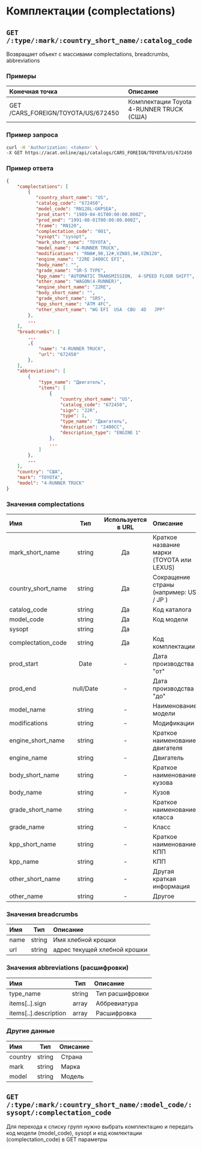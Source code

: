 # Комплектации (complectations)

## `GET /:type/:mark/:country_short_name/:catalog_code`

Возвращает объект с массивами complectations, breadcrumbs, abbreviations

### Примеры

| Конечная точка | Описание |
| :---- | :--------------- |
| GET /CARS_FOREIGN/TOYOTA/US/672450 | Комплектации Toyota 4-RUNNER TRUCK (США)|

### Пример запроса

```bash
curl -H 'Authorization: <token>' \
-X GET https://acat.online/api/catalogs/CARS_FOREIGN/TOYOTA/US/672450
```

### Пример ответа

```json
{
    "complectations": [
        {
           "country_short_name": "US",
           "catalog_code": "672450",
           "model_code": "RN120L-GKPSEA",
           "prod_start": "1989-04-01T00:00:00.000Z",
           "prod_end": "1991-08-01T00:00:00.000Z",
           "frame": "RN120",
           "complectation_code": "001",
           "sysopt": "sysopt",
           "mark_short_name": "TOYOTA",
           "model_name": "4-RUNNER TRUCK",
           "modifications": "RN8#,90,12#,VZN85,9#,VZN120",
           "engine_name": "22RE 2400CC EFI",
           "body_name": "",
           "grade_name": "SR-5 TYPE",
           "kpp_name": "AUTOMATIC TRANSMISSION,  4-SPEED FLOOR SHIFT",
           "other_name": "WAGON(4-RUNNER)",
           "engine_short_name": "22RE",
           "body_short_name": "",
           "grade_short_name": "SR5",
           "kpp_short_name": "ATM 4FC",
           "other_short_name": "WG EFI  USA  CBU  4D   JPP"
        },
        ...
    ],
    "breadcrumbs": [
        ...
        ,{
            "name": "4-RUNNER TRUCK",
            "url": "672450"
        },
    ],
    "abbreviations": [
        {
            "type_name": "Двигатель",
            "items": [
                {
                    "country_short_name": "US",
                    "catalog_code": "672450",
                    "sign": "22R",
                    "type": 1,
                    "type_name": "Двигатель",
                    "description": "2400CC",
                    "description_type": "ENGINE 1"
                },
                ...
            ]
        },
        ...
    ],
    "country": "США",
    "mark": "TOYOTA",
    "model": "4-RUNNER TRUCK"
}
```

### Значения complectations

| Имя | Тип | Используется в URL | Описание |
| :---- | :------: | :------: | :--------------- |
| mark_short_name | string | Да | Краткое название марки (TOYOTA или LEXUS) |
| country_short_name | string | Да | Сокращение страны (например: US / JP ) |
| catalog_code | string | Да | Код каталога |
| model_code | string | Да | Код модели |
| sysopt | string | Да |  |
| complectation_code | string | Да | Код комплектации  |
| prod_start | Date | - | Дата производства "от" |
| prod_end | null/Date | - | Дата производства "до" |
| model_name | string | - | Наименование модели |
| modifications | string | - | Модификации |
| engine_short_name | string | - | Краткое наименование двигателя |
| engine_name | string | - | Двигатель |
| body_short_name | string | - | Краткое наименование кузова |
| body_name | string | - | Кузов |
| grade_short_name | string | - | Краткое наименование класса |
| grade_name | string | - | Класс |
| kpp_short_name | string | - | Краткое наименование КПП |
| kpp_name | string | - | КПП |
| other_short_name | string | - | Другая краткая информация |
| other_name | string | - | Другое |

### Значения breadcrumbs

| Имя | Тип | Описание |
| :---- | :------: | :--------------- |
| name | string | Имя хлебной крошки |
| url | string | адрес текущей хлебной крошки |

### Значения abbreviations (расшифровки)

| Имя | Тип | Описание |
| :---- | :------: | :--------------- |
| type_name | string |  Тип расшифровки |
| items[..].sign | array |  Аббревиатура |
| items[..].description | array |  Расшифровка |

### Другие данные

| Имя | Тип | Описание |
| :---- | :------: | :--------------- |
| country | string |  Страна |
| mark | string |  Марка |
| model | string |  Модель |


## `GET /:type/:mark/:country_short_name/:model_code/:sysopt/:complectation_code`

Для перехода к списку групп нужно выбрать комплектацию и передать код модели (model_code), sysopt и код комлектации (complectation_code) в GET параметры
